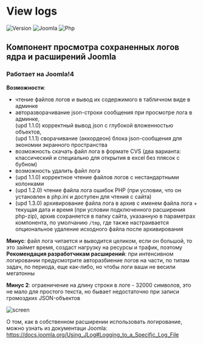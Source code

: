# View logs

![Version](https://img.shields.io/badge/VERSION-1.3.8-0366d6.svg?style=for-the-badge)
![Joomla](https://img.shields.io/badge/joomla-3.2+-1A3867.svg?style=for-the-badge)
![Php](https://img.shields.io/badge/php-5.6+-8892BF.svg?style=for-the-badge)

## Компонент просмотра сохраненных логов ядра и расширений Joomla

### Работает на Joomla!4

**Возможности**:

- чтение файлов логов и вывод их содержимого в табличном виде в админке
- авторазворачивание json-строки сообщения при просмотре лога в админке,<br>
(upd 1.1.0) корректный вывод json с глубокой вложенностью объектов,<br>
(upd 1.1.1) сворачивание (аккордеон) блока json-сообщения для экономии экранного пространства
- возможность скачать файл лога в формате CVS (два варианта: классический и специально для открытия в excel без плясок с бубном)
- возможность удалить файл лога
- (upd 1.1.0) корректное чтение файлов логов с нестандартными колонками
- (upd 1.2.0) чтение файла лога ошибок PHP (при условии, что он установлен в php.ini и доступен для чтения с сайта)
- (upd 1.3.0) архивирование файла лога в архив с именем файла лога + текущая дата и время (при условии подключенного расширения php-zip), архив сохраняется в папку сайта, указанную в параметрах компонента, по умолчанию `/tmp`, где также настраивается опциональное удаление исходного файла после архивирования

**Минус**: файл лога читается и выводится целиком, если он большой, то это займет время, создаст нагрузку на ресурсы и трафик, поэтому<br>
**Рекомендация разработчикам расширений**: при интенсивном логировании предусмотрите авторазбиение логов на части, по типам задач, по периода, еще как-либо, но чтобы логи ваши не весили мегатонны

**Минус 2**: ограеничение на длину строки в логе - 32000 символов, это не мало для простого текста, но бывает недостаточно при записи громоздких JSON-объектов

![screen](https://image.prntscr.com/image/pbf3-h1UT8G8QvcGtZ3Hbw.png)

О том, как в собственном расширении использовать логирование, можно узнать из документаци Joomla: https://docs.joomla.org/Using_JLog#Logging_to_a_Specific_Log_File
